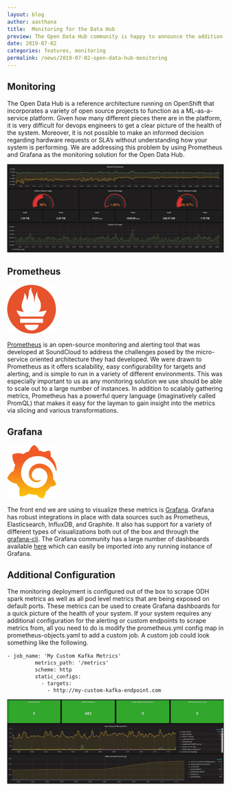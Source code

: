 ```yaml
---
layout: blog
author: aasthana
title:  Monitoring for the Data Hub
preview: The Open Data Hub community is happy to announce the addition of monitoring to the Open Data Hub via Prometheus and Grafana. This will make it much easier for IT departments and devops engineers to manage their deployments of the Open Data Hub.
date: 2019-07-02
categories: features, monitoring
permalink: /news/2019-07-02-open-data-hub-monitoring
---
```


Monitoring
------

The Open Data Hub is a reference architecture running on OpenShift that incorporates a variety of open source projects to function as a ML-as-a-service platform. Given how many different pieces there are in the platform, it is very difficult for devops engineers to get a clear picture of the health of the system. Moreover, it is not possible to make an informed decision regarding hardware requests or SLA’s without understanding how your system is performing. We are addressing this problem by using Prometheus and Grafana as the monitoring solution for the Open Data Hub.

![alt text](../../assets/img/posts/2019-07-02-open-data-hub-monitoring/cluster_metrics.png "Cluster Monitoring Dashboard")

Prometheus
------

![alt text](../../assets/img/posts/2019-07-02-open-data-hub-monitoring/prometheus_logo.png "Prometheus Logo")

[Prometheus](https://prometheus.io/) is an open-source monitoring and alerting tool that was developed at SoundCloud to address the challenges posed by the micro-service oriented architecture they had developed. We were drawn to Prometheus as it offers scalability, easy configurability for targets and alerting, and is simple to run in a variety of different environments. This was especially important to us as any monitoring solution we use should be able to scale out to a large number of instances. In addition to scalably gathering metrics, Prometheus has a powerful query language (imaginatively called PromQL) that makes it easy for the layman to gain insight into the metrics via slicing and various transformations. 

Grafana
------

![alt text](../../assets/img/posts/2019-07-02-open-data-hub-monitoring/grafana_logo.png "Grafana Logo")

The front end we are using to visualize these metrics is [Grafana](https://grafana.com/). Grafana has robust integrations in place with data sources such as Prometheus, Elasticsearch, InfluxDB, and Graphite. It also has support for a variety of different types of visualizations both out of the box and through the [grafana-cli](https://grafana.com/docs/administration/cli/). The Grafana community has a large number of dashboards available [here](https://grafana.com/dashboards) which can easily be imported into any running instance of Grafana.

Additional Configuration
------

The monitoring deployment is configured out of the box to scrape ODH spark metrics as well as all pod level metrics that are being exposed on default ports. These metrics can be used to create Grafana dashboards for a quick picture of the health of your system. If your system requires any additional configuration for the alerting or custom endpoints to scrape metrics from, all you need to do is modify the prometheus.yml config map in  prometheus-objects.yaml to add a custom job. A custom job could look something like the following.

```
- job_name: 'My Custom Kafka Metrics'
         metrics_path: '/metrics'
         scheme: http
         static_configs:
           - targets:
             - http://my-custom-kafka-endpoint.com
```
![alt text](../../assets/img/posts/2019-07-02-open-data-hub-monitoring/kafka.png "Kafka Dashboard")